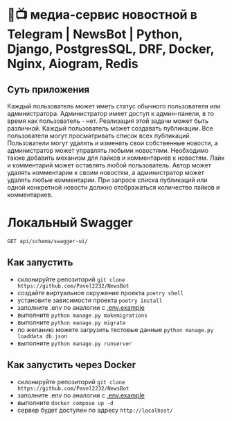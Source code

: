 # 📰📺 медиа-сервис новостной в Telegram | NewsBot | Python, Django, PostgresSQL, DRF, Docker, Nginx, Aiogram, Redis


## Суть приложения

Каждый пользователь может иметь статус обычного пользователя или администратора.
Администратор имеет доступ к админ-панели, в то время как пользователь - нет.
Реализация этой задачи может быть различной.
Каждый пользователь может создавать публикации.
Все пользователи могут просматривать список всех публикаций.
Пользователи могут удалять и изменять свои собственные новости, а администратор может управлять любыми новостями.
Необходимо также добавить механизм для лайков и комментариев к новостям.
Лайк и комментарий может оставлять любой пользователь.
Автор может удалять комментарии к своим новостям, а администратор может удалять любые комментарии.
При запросе списка публикаций или одной конкретной новости должно отображаться количество лайков и комментариев.


# Локальный Swagger
```http request
GET api/schema/swagger-ui/
```

## Как запустить
* склонируйте репозиторий ``` git clone https://github.com/Pavel2232/NewsBot  ```
* создайте виртуальное окружение проекта ```poetry shell ```
* установите зависимости проекта ```poetry install ```
* заполните .env по аналогии с [.env.example](.env.example)
* выполните ```python manage.py makemigrations```
* выполните ```python manage.py migrate```
* по желанию можете загрузить тестовые данные ```python manage.py loaddata db.json```
* выполните ```python manage.py runserver```

## Как запустить через Docker
* склонируйте репозиторий ``` git clone https://github.com/Pavel2232/NewsBot  ```
* заполните .env по аналогии с [.env.example](.env.example)
* выполните ```docker compose up -d ```
* сервер будет доступен по адресу ```http://localhost/```

